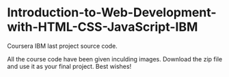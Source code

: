 # Introduction-to-Web-Development-with-HTML-CSS-JavaScript-IBM
Coursera IBM last project source code.

All the course code have been given inculding images. Download the zip file and use it as your final project. Best wishes!
